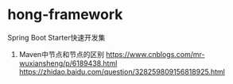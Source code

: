 # hong-framework
Spring Boot Starter快速开发集

1. Maven中<dependencies>节点和<dependencyManagement>节点的区别
https://www.cnblogs.com/mr-wuxiansheng/p/6189438.html
https://zhidao.baidu.com/question/328259809156818925.html
